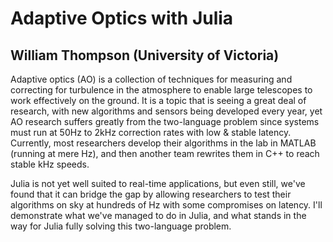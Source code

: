 # Adaptive Optics with Julia
## William Thompson (University of Victoria)

Adaptive optics (AO) is a collection of techniques for measuring and correcting for turbulence in the atmosphere to enable large telescopes to work effectively on the ground. It is a topic that is seeing a great deal of research, with new algorithms and sensors being developed every year, yet AO research suffers greatly from the two-language problem since systems must run at 50Hz to 2kHz correction rates with low & stable latency. 
Currently, most researchers develop their algorithms in the lab in MATLAB (running at mere Hz), and then another team rewrites them in C++ to reach stable kHz speeds.

Julia is not yet well suited to real-time applications, but even still, we've found that it can bridge the gap by allowing researchers to test their algorithms on sky at hundreds of Hz with some compromises on latency. I'll demonstrate what we've managed to do in Julia, and what stands in the way for Julia fully solving this two-language problem.

